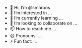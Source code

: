 - 👋 Hi, I’m @smaroos
- 👀 I’m interested in ...
- 🌱 I’m currently learning ...
- 💞️ I’m looking to collaborate on ...
- 📫 How to reach me ...
- 😄 Pronouns: ...
- ⚡ Fun fact: ...

<!---
smaroos/smaroos is a ✨ special ✨ repository because its `README.md` (this file) appears on your GitHub profile.
You can click the Preview link to take a look at your changes.
--->
